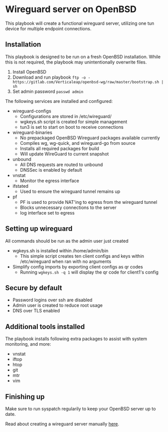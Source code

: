 # Wireguard server on OpenBSD

This playbook will create a functional wireguard server, utilizing one tun device for multiple endpoint connections.

## Installation

This playbook is designed to be run on a fresh OpenBSD installation. While this is not required, the playbook may unintentionally overwrite files.

1. Install OpenBSD
2. Download and run playbook
  `ftp -o - https://gitlab.com/Verticaleap/openbsd-wg/raw/master/bootstrap.sh | sh`
3. Set admin password 
  `passwd admin`

The following services are installed and configured:  

* wireguard-configs
  - Configurations are stored in /etc/wireguard/
  - wgkeys.sh script is created for simple management
  - tun3 is set to start on boot to receive connections
* wireguard-binaries
  - No prepackaged OpenBSD Wireguard packages available currently
  - Compiles wg, wg-quick, and wireguard-go from source
  - Installs all required packages for build
  - Will update WireGuard to current snapshot
* unbound
  - All DNS requests are routed to unbound
  - DNSSec is enabled by default
* vnstat
  - Monitor the egress interface
* ifstated
  - Used to ensure the wireguard tunnel remains up
* pf
  - PF is used to provide NAT'ing to egress from the wireguard tunnel
  - Blocks unnecessary connections to the server
  - log interface set to egress

## Setting up wireguard

All commands should be run as the admin user just created

* wgkeys.sh is installed within /home/admin/bin
  - This simple script creates ten client configs and keys within /etc/wireguard when ran with no arguments
* Simplify config imports by exporting client configs as qr codes
  - Running `wgkeys.sh -q 1` will display the qr code for client1's config

## Secure by default

* Password logins over ssh are disabled
* Admin user is created to reduce root usage
* DNS over TLS enabled

## Additional tools installed

The playbook installs following extra packages to assist with system monitoring, and more:  

* vnstat
* iftop
* htop
* git
* mtr
* vim


## Finishing up

Make sure to run syspatch regularily to keep your OpenBSD server up to date.

Read about creating a wireguard server manually [here](https://www.findelabs.com/post/wireguard-on-openbsd/).
